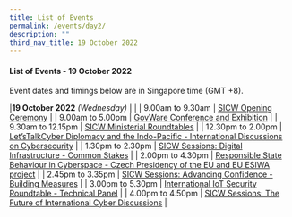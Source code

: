 ```yaml
---
title: List of Events
permalink: /events/day2/
description: ""
third_nav_title: 19 October 2022
---
```

#### **List of Events - 19 October 2022**

Event dates and timings below are in Singapore time (GMT +8). 

|**19 October 2022** *(Wednesday)* |                                                                                                |
| 9.00am to 9.30am           | [SICW Opening Ceremony](/events/19-October-2022/sicw-opening-ceremony)    |
| 9.00am to 5.00pm           | [GovWare Conference and Exhibition](/events/19-October-2022/GovWare-conference-and-exhibition/)                               |
| 9.30am to 12.15pm           | [SICW Ministerial Roundtables](/events/19-October-2022/ministerial-roundtables) |
| 12.30pm to 2.00pm              | [Let’sTalkCyber Diplomacy and the Indo-Pacific - International Discussions on Cybersecurity](/events/19-October-2022/lets-talk-cyber/)                                    |
| 1.30pm to 2.30pm              | [SICW Sessions: Digital Infrastructure - Common Stakes](/events/19-October-2022/digital-infrastructure/)                                    |
| 2.00pm to 4.30pm              | [Responsible State Behaviour in Cyberspace - Czech Presidency of the EU and EU ESIWA project](/events/19-October-2022/responsible-state-behaviour-in-cyberspace/)                                    |
| 2.45pm to 3.35pm              | [SICW Sessions: Advancing Confidence - Building Measures](/events/19-October-2022/advancing-confidence-building-measures)                                    |
| 3.00pm to 5.30pm           | [International IoT Security Roundtable - Technical Panel](/events/19-October-2022/iiotsrt-technical-panel)     |
| 4.00pm to 4.50pm           | [SICW Sessions: The Future of International Cyber Discussions](/events/19-October-2022/the-future-of-international-cyber-discussions/)                               |